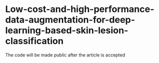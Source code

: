 # Low-cost-and-high-performance-data-augmentation-for-deep-learning-based-skin-lesion-classification
The code will be made public after the article is accepted
